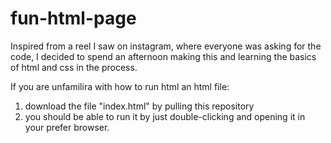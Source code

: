 # fun-html-page

Inspired from a reel I saw on instagram, where everyone was asking for the code, I decided to spend an afternoon making this and learning the basics of html and css in the process.

If you are unfamilira with how to run html an html file:

1. download the file "index.html" by pulling this repository
2. you should be able to run it by just double-clicking and opening it in your prefer browser.
